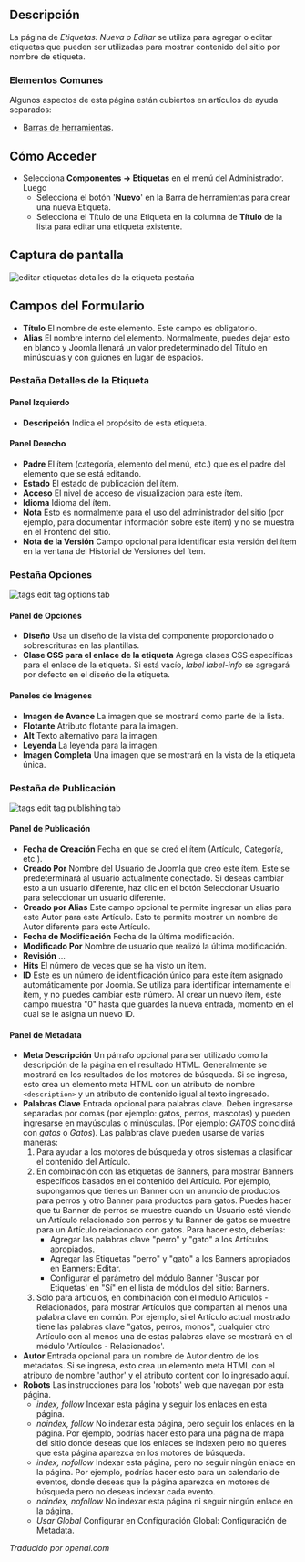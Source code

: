 <!-- Filename: Help4.x:Tags:_New_or_Edit  / Display title: Tags: Nouvelle ou Édition -->

## Descripción

La página de *Etiquetas: Nueva o Editar* se utiliza para agregar o editar etiquetas que pueden ser utilizadas para mostrar contenido del sitio por nombre de etiqueta.

### Elementos Comunes

Algunos aspectos de esta página están cubiertos en artículos de ayuda separados:

* [Barras de herramientas](jdocmanual?article=help/common-elements/toolbars).

## Cómo Acceder

- Selecciona **Componentes → Etiquetas** en el menú del Administrador. Luego
  - Selecciona el botón '**Nuevo**' en la Barra de herramientas para crear una nueva Etiqueta.
  - Selecciona el Título de una Etiqueta en la columna de **Título** de la lista para editar
    una etiqueta existente.

## Captura de pantalla

![editar etiquetas detalles de la etiqueta pestaña](../../../es/images/tags/tags-edit-tag-details-tab.png)

## Campos del Formulario

- **Título** El nombre de este elemento. Este campo es obligatorio.
- **Alias** El nombre interno del elemento. Normalmente, puedes dejar esto
  en blanco y Joomla llenará un valor predeterminado del Título en minúsculas y
  con guiones en lugar de espacios.

### Pestaña Detalles de la Etiqueta

#### Panel Izquierdo

- **Descripción** Indica el propósito de esta etiqueta.

#### Panel Derecho

- **Padre** El ítem (categoría, elemento del menú, etc.) que es el
  padre del elemento que se está editando.
- **Estado** El estado de publicación del ítem.
- **Acceso** El nivel de acceso de visualización para este ítem.
- **Idioma** Idioma del ítem.
- **Nota** Esto es normalmente para el uso del administrador del sitio (por
  ejemplo, para documentar información sobre este ítem) y no se muestra en
  el Frontend del sitio.
- **Nota de la Versión** Campo opcional para identificar esta versión del ítem
  en la ventana del Historial de Versiones del ítem.

### Pestaña Opciones

![tags edit tag options tab](../../../es/images/tags/tags-edit-options-tab.png)

#### Panel de Opciones

- **Diseño** Usa un diseño de la vista del componente proporcionado o
  sobrescrituras en las plantillas.
- **Clase CSS para el enlace de la etiqueta** Agrega clases CSS específicas para el enlace de la etiqueta.
  Si está vacío, *label label-info* se agregará por defecto en el diseño de la etiqueta.

#### Paneles de Imágenes

- **Imagen de Avance** La imagen que se mostrará como parte de la lista.
- **Flotante** Atributo flotante para la imagen.
- **Alt** Texto alternativo para la imagen.
- **Leyenda** La leyenda para la imagen.
- **Imagen Completa** Una imagen que se mostrará en la vista de la etiqueta única.

### Pestaña de Publicación

![tags edit tag publishing tab](../../../es/images/tags/tags-edit-publishing-tab.png)

#### Panel de Publicación

- **Fecha de Creación** Fecha en que se creó el ítem (Artículo, Categoría, etc.).
- **Creado Por** Nombre del Usuario de Joomla que creó este ítem. Este
  se predeterminará al usuario actualmente conectado. Si deseas cambiar
  esto a un usuario diferente, haz clic en el botón Seleccionar Usuario para seleccionar un
  usuario diferente.
- **Creado por Alias** Este campo opcional te permite ingresar un alias
  para este Autor para este Artículo. Esto te permite mostrar un nombre de Autor diferente para este Artículo.
- **Fecha de Modificación** Fecha de la última modificación.
- **Modificado Por** Nombre de usuario que realizó la última modificación.
- **Revisión** ...
- **Hits** El número de veces que se ha visto un ítem.
- **ID** Este es un número de identificación único para este ítem asignado
  automáticamente por Joomla. Se utiliza para identificar internamente el ítem,
  y no puedes cambiar este número. Al crear un nuevo ítem, este campo muestra "0" 
  hasta que guardes la nueva entrada, momento en el cual se le asigna un nuevo ID.

#### Panel de Metadata

- **Meta Descripción** Un párrafo opcional para ser utilizado como la
  descripción de la página en el resultado HTML. Generalmente se mostrará
  en los resultados de los motores de búsqueda. Si se ingresa, esto crea un
  elemento meta HTML con un atributo de nombre `<description>` y un atributo de contenido igual al texto ingresado.
- **Palabras Clave** Entrada opcional para palabras clave. Deben ingresarse separadas
  por comas (por ejemplo: gatos, perros, mascotas) y pueden ingresarse en
  mayúsculas o minúsculas. (Por ejemplo: *GATOS* coincidirá con *gatos* o
  *Gatos*). Las palabras clave pueden usarse de varias maneras:
  1.  Para ayudar a los motores de búsqueda y otros sistemas a clasificar el contenido del
      Artículo.
  2.  En combinación con las etiquetas de Banners, para mostrar Banners específicos basados
      en el contenido del Artículo. Por ejemplo, supongamos que tienes un Banner con
      un anuncio de productos para perros y otro Banner para productos para gatos. 
      Puedes hacer que tu Banner de perros se muestre cuando un Usuario esté viendo un 
      Artículo relacionado con perros y tu Banner de gatos se muestre para un Artículo relacionado con gatos. Para hacer esto, deberías:
      - Agregar las palabras clave "perro" y "gato" a los Artículos apropiados.
      - Agregar las Etiquetas "perro" y "gato" a los Banners apropiados en
        Banners: Editar.
      - Configurar el parámetro del módulo Banner 'Buscar por Etiquetas' en "Sí" en el
        lista de módulos del sitio: Banners.
  3.  Solo para artículos, en combinación con el módulo Artículos - Relacionados,
      para mostrar Artículos que compartan al menos una palabra clave en común. Por
      ejemplo, si el Artículo actual mostrado tiene las palabras clave "gatos,
      perros, monos", cualquier otro Artículo con al menos una de estas
      palabras clave se mostrará en el módulo 'Artículos - Relacionados'.
- **Autor** Entrada opcional para un nombre de Autor dentro de los metadatos. Si
  se ingresa, esto crea un elemento meta HTML con el atributo de nombre
  'author' y el atributo content con lo ingresado aquí.
- **Robots** Las instrucciones para los 'robots' web que navegan por esta
  página.
  - *index, follow* Indexar esta página y seguir los enlaces en esta página.
  - *noindex, follow* No indexar esta página, pero seguir los
    enlaces en la página. Por ejemplo, podrías hacer esto para una página de mapa del sitio
    donde deseas que los enlaces se indexen pero no quieres que esta
    página aparezca en los motores de búsqueda.
  - *index, nofollow* Indexar esta página, pero no seguir ningún enlace en
    la página. Por ejemplo, podrías hacer esto para un calendario de eventos,
    donde deseas que la página aparezca en motores de búsqueda pero no 
    deseas indexar cada evento.
  - *noindex, nofollow* No indexar esta página ni seguir ningún enlace en
    la página.
  - *Usar Global* Configurar en Configuración Global: Configuración de Metadata.

*Traducido por openai.com*

